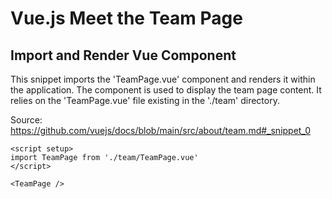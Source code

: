 # Vue.js Meet the Team Page

## Import and Render Vue Component

This snippet imports the 'TeamPage.vue' component and renders it within the application. The component is used to display the team page content. It relies on the 'TeamPage.vue' file existing in the './team' directory.

Source: https://github.com/vuejs/docs/blob/main/src/about/team.md#_snippet_0

```vue
<script setup>
import TeamPage from './team/TeamPage.vue'
</script>

<TeamPage />
```


